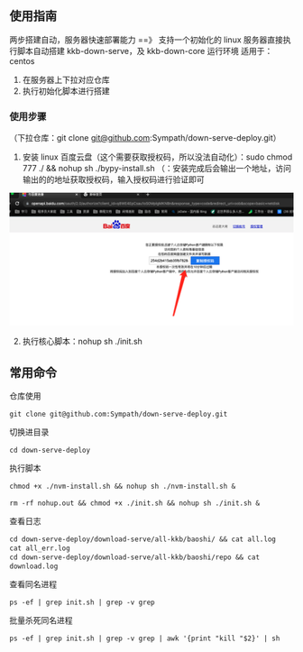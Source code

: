 ## 使用指南

两步搭建自动，服务器快速部署能力 ==》 支持一个初始化的 linux 服务器直接执行脚本自动搭建 kkb-down-serve，及 kkb-down-core 运行环境
适用于：centos

1. 在服务器上下拉对应仓库
2. 执行初始化脚本进行搭建

### 使用步骤

（下拉仓库：git clone git@github.com:Sympath/down-serve-deploy.git）

1. 安装 linux 百度云盘（这个需要获取授权码，所以没法自动化）：sudo chmod 777 ./ && nohup sh ./bypy-install.sh
   （：安装完成后会输出一个地址，访问输出的的地址获取授权码，输入授权码进行验证即可

![20220819165228](https://raw.githubusercontent.com/Sympath/imgs/main/20220819165228.png)

2. 执行核心脚本：nohup sh ./init.sh

## 常用命令

仓库使用

```
git clone git@github.com:Sympath/down-serve-deploy.git
```

切换进目录

```
cd down-serve-deploy
```

执行脚本

```
chmod +x ./nvm-install.sh && nohup sh ./nvm-install.sh &
```

```
rm -rf nohup.out && chmod +x ./init.sh && nohup sh ./init.sh &
```

查看日志

```
cd down-serve-deploy/download-serve/all-kkb/baoshi/ && cat all.log
cat all_err.log
cd down-serve-deploy/download-serve/all-kkb/baoshi/repo && cat download.log
```

查看同名进程

```
ps -ef | grep init.sh | grep -v grep
```

批量杀死同名进程

```
ps -ef | grep init.sh | grep -v grep | awk '{print "kill "$2}' | sh
```
